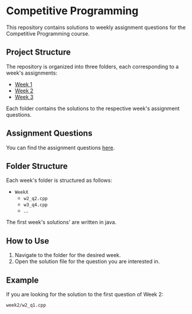 # Competitive Programming

This repository contains solutions to weekly assignment questions for the Competitive Programming course.

## Project Structure

The repository is organized into three folders, each corresponding to a week's assignments:

- [Week 1](./week1)
- [Week 2](./week2)
- [Week 3](./week3)

Each folder contains the solutions to the respective week's assignment questions.

## Assignment Questions

You can find the assignment questions [here](https://docs.google.com/document/d/1X7L26gp8IyrlpFInEsCoxEl4EFfrrjFLP08OLgSh6ko/edit).

## Folder Structure

Each week's folder is structured as follows:

- `WeekX`
  - `w2_q2.cpp`
  - `w3_q4.cpp`
  - ...

The first week's solutions' are written in java.

## How to Use

1. Navigate to the folder for the desired week.
2. Open the solution file for the question you are interested in.

## Example

If you are looking for the solution to the first question of Week 2:

```plaintext
week2/w2_q1.cpp
